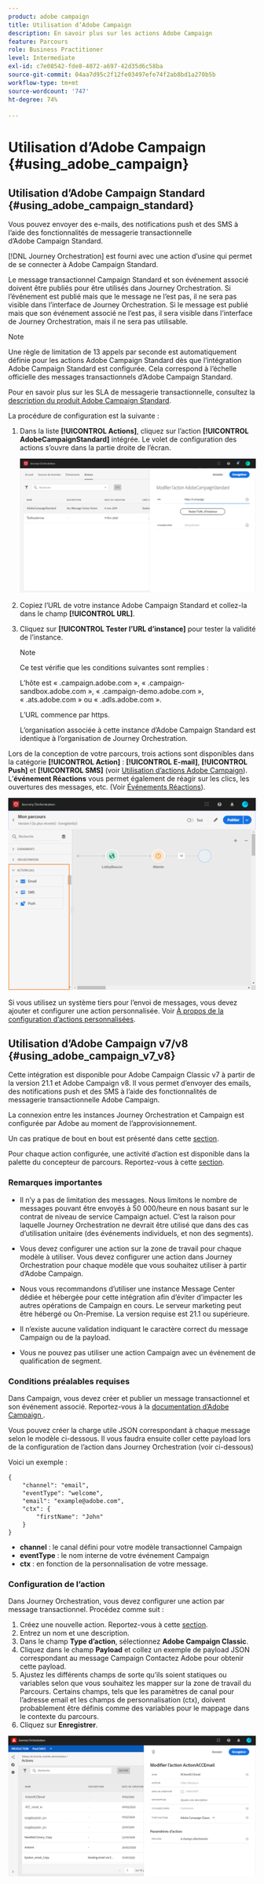 ```yaml
---
product: adobe campaign
title: Utilisation d’Adobe Campaign
description: En savoir plus sur les actions Adobe Campaign
feature: Parcours
role: Business Practitioner
level: Intermediate
exl-id: c7e08542-fde8-4072-a697-42d35d6c58ba
source-git-commit: 04aa7d95c2f12fe03497efe74f2ab8bd1a270b5b
workflow-type: tm+mt
source-wordcount: '747'
ht-degree: 74%

---
```


# Utilisation d’Adobe Campaign {#using_adobe_campaign}

## Utilisation d’Adobe Campaign Standard {#using_adobe_campaign_standard}

Vous pouvez envoyer des e-mails, des notifications push et des SMS à l’aide des fonctionnalités de messagerie transactionnelle d’Adobe Campaign Standard.

[!DNL Journey Orchestration] est fourni avec une action d’usine qui permet de se connecter à Adobe Campaign Standard.

Le message transactionnel Campaign Standard et son événement associé doivent être publiés pour être utilisés dans Journey Orchestration. Si l’événement est publié mais que le message ne l’est pas, il ne sera pas visible dans l’interface de Journey Orchestration. Si le message est publié mais que son événement associé ne l’est pas, il sera visible dans l’interface de Journey Orchestration, mais il ne sera pas utilisable.

>[!NOTE]
>
>Une règle de limitation de 13 appels par seconde est automatiquement définie pour les actions Adobe Campaign Standard dès que l’intégration Adobe Campaign Standard est configurée. Cela correspond à l’échelle officielle des messages transactionnels d’Adobe Campaign Standard.
>
>Pour en savoir plus sur les SLA de messagerie transactionnelle, consultez la [description du produit Adobe Campaign Standard](https://helpx.adobe.com/fr/legal/product-descriptions/campaign-standard.html).

La procédure de configuration est la suivante :

1. Dans la liste **[!UICONTROL Actions]**, cliquez sur l’action **[!UICONTROL AdobeCampaignStandard]** intégrée. Le volet de configuration des actions s’ouvre dans la partie droite de l’écran.

   ![](../assets/actioncampaign.png)

1. Copiez l’URL de votre instance Adobe Campaign Standard et collez-la dans le champ **[!UICONTROL URL]**.

1. Cliquez sur **[!UICONTROL Tester l’URL d’instance]** pour tester la validité de l’instance.

   >[!NOTE]
   >
   >Ce test vérifie que les conditions suivantes sont remplies :
   >
   >L’hôte est « .campaign.adobe.com », « .campaign-sandbox.adobe.com », « .campaign-demo.adobe.com », « .ats.adobe.com » ou « .adls.adobe.com ».
   >
   >L’URL commence par https.
   >
   >L’organisation associée à cette instance d’Adobe Campaign Standard est identique à l’organisation de Journey Orchestration.

Lors de la conception de votre parcours, trois actions sont disponibles dans la catégorie **[!UICONTROL Action]** : **[!UICONTROL E-mail]**, **[!UICONTROL Push]** et **[!UICONTROL SMS]** (voir [Utilisation d’actions Adobe Campaign](../building-journeys/using-adobe-campaign-actions.md)). L’**événement Réactions** vous permet également de réagir sur les clics, les ouvertures des messages, etc. (Voir [Événements Réactions](../building-journeys/reaction-events.md)).

![](../assets/journey58.png)

Si vous utilisez un système tiers pour l’envoi de messages, vous devez ajouter et configurer une action personnalisée. Voir [À propos de la configuration d’actions personnalisées](../action/about-custom-action-configuration.md).

## Utilisation d’Adobe Campaign v7/v8 {#using_adobe_campaign_v7_v8}

Cette intégration est disponible pour Adobe Campaign Classic v7 à partir de la version 21.1 et Adobe Campaign v8. Il vous permet d’envoyer des emails, des notifications push et des SMS à l’aide des fonctionnalités de messagerie transactionnelle Adobe Campaign.

La connexion entre les instances Journey Orchestration et Campaign est configurée par Adobe au moment de l’approvisionnement.

Un cas pratique de bout en bout est présenté dans cette [section](../usecase/campaign-v7-v8-use-case.md).

Pour chaque action configurée, une activité d’action est disponible dans la palette du concepteur de parcours. Reportez-vous à cette [section](../building-journeys/using-adobe-campaign-actions.md).

### Remarques importantes

* Il n’y a pas de limitation des messages. Nous limitons le nombre de messages pouvant être envoyés à 50 000/heure en nous basant sur le contrat de niveau de service Campaign actuel. C’est la raison pour laquelle Journey Orchestration ne devrait être utilisé que dans des cas d’utilisation unitaire (des événements individuels, et non des segments).

* Vous devez configurer une action sur la zone de travail pour chaque modèle à utiliser. Vous devez configurer une action dans Journey Orchestration pour chaque modèle que vous souhaitez utiliser à partir d’Adobe Campaign.

* Nous vous recommandons d’utiliser une instance Message Center dédiée et hébergée pour cette intégration afin d’éviter d’impacter les autres opérations de Campaign en cours. Le serveur marketing peut être hébergé ou On-Premise. La version requise est 21.1 ou supérieure.

* Il n’existe aucune validation indiquant le caractère correct du message Campaign ou de la payload.

* Vous ne pouvez pas utiliser une action Campaign avec un événement de qualification de segment.

### Conditions préalables requises

Dans Campaign, vous devez créer et publier un message transactionnel et son événement associé. Reportez-vous à la [documentation d’Adobe Campaign ](https://experienceleague.adobe.com/docs/campaign-classic/using/transactional-messaging/introduction/about-transactional-messaging.html?lang=fr#transactional-messaging).

Vous pouvez créer la charge utile JSON correspondant à chaque message selon le modèle ci-dessous. Il vous faudra ensuite coller cette payload lors de la configuration de l’action dans Journey Orchestration (voir ci-dessous)

Voici un exemple :

```
{
    "channel": "email",
    "eventType": "welcome",
    "email": "example@adobe.com",
    "ctx": {
        "firstName": "John"
    }
}
```

* **channel** : le canal défini pour votre modèle transactionnel Campaign
* **eventType** : le nom interne de votre événement Campaign
* **ctx** : en fonction de la personnalisation de votre message.

### Configuration de l’action

Dans Journey Orchestration, vous devez configurer une action par message transactionnel. Procédez comme suit :

1. Créez une nouvelle action. Reportez-vous à cette [section](../action/action.md).
1. Entrez un nom et une description.
1. Dans le champ **Type d’action**, sélectionnez **Adobe Campaign Classic**.
1. Cliquez dans le champ **Payload** et collez un exemple de payload JSON correspondant au message Campaign Contactez Adobe pour obtenir cette payload.
1. Ajustez les différents champs de sorte qu’ils soient statiques ou variables selon que vous souhaitez les mapper sur la zone de travail du Parcours. Certains champs, tels que les paramètres de canal pour l’adresse email et les champs de personnalisation (ctx), doivent probablement être définis comme des variables pour le mappage dans le contexte du parcours.
1. Cliquez sur **Enregistrer**.

![](../assets/accintegration1.png)


